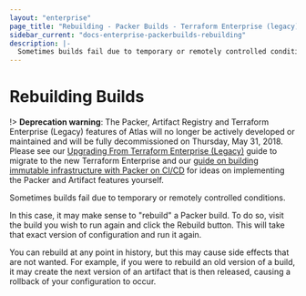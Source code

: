 ```yaml
---
layout: "enterprise"
page_title: "Rebuilding - Packer Builds - Terraform Enterprise (legacy)"
sidebar_current: "docs-enterprise-packerbuilds-rebuilding"
description: |-
  Sometimes builds fail due to temporary or remotely controlled conditions.
---
```


# Rebuilding Builds

!> **Deprecation warning**: The Packer, Artifact Registry and Terraform Enterprise (Legacy) features of Atlas will no longer be actively developed or maintained and will be fully decommissioned on Thursday, May 31, 2018. Please see our [Upgrading From Terraform Enterprise (Legacy)](/docs/enterprise/upgrade/index.html) guide to migrate to the new Terraform Enterprise and our [guide on building immutable infrastructure with Packer on CI/CD](https://www.packer.io/guides/packer-on-cicd/) for ideas on implementing the Packer and Artifact features yourself.

Sometimes builds fail due to temporary or remotely controlled conditions.

In this case, it may make sense to "rebuild" a Packer build. To do so, visit the
build you wish to run again and click the Rebuild button. This will take that
exact version of configuration and run it again.

You can rebuild at any point in history, but this may cause side effects that
are not wanted. For example, if you were to rebuild an old version of a build,
it may create the next version of an artifact that is then released, causing a
rollback of your configuration to occur.
